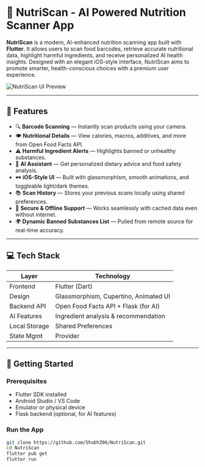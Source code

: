 # 🥗 NutriScan - AI Powered Nutrition Scanner App

**NutriScan** is a modern, AI-enhanced nutrition scanning app built with **Flutter**. It allows users to scan food barcodes, retrieve accurate nutritional data, highlight harmful ingredients, and receive personalized AI health insights. Designed with an elegant iOS-style interface, NutriScan aims to promote smarter, health-conscious choices with a premium user experience.

![NutriScan UI Preview](https://github.com/ShubhZ06/NutriScan/assets/your-screenshot.png)

---

## 📱 Features

- 🔍 **Barcode Scanning** — Instantly scan products using your camera.
- 🍽️ **Nutritional Details** — View calories, macros, additives, and more from Open Food Facts API.
- ⚠️ **Harmful Ingredient Alerts** — Highlights banned or unhealthy substances.
- 🧠 **AI Assistant** — Get personalized dietary advice and food safety analysis.
- 🕶️ **iOS-Style UI** — Built with glassmorphism, smooth animations, and toggleable light/dark themes.
- 📚 **Scan History** — Stores your previous scans locally using shared preferences.
- 🔐 **Secure & Offline Support** — Works seamlessly with cached data even without internet.
- 🌍 **Dynamic Banned Substances List** — Pulled from remote source for real-time accuracy.

---

## 💻 Tech Stack

| Layer           | Technology         |
|----------------|--------------------|
| Frontend       | Flutter (Dart)     |
| Design         | Glassmorphism, Cupertino, Animated UI |
| Backend API    | Open Food Facts API + Flask (for AI) |
| AI Features    | Ingredient analysis & recommendation |
| Local Storage  | Shared Preferences |
| State Mgmt     | Provider           |

---

## 🚀 Getting Started

### Prerequisites
- Flutter SDK installed
- Android Studio / VS Code
- Emulator or physical device
- Flask backend (optional, for AI features)

### Run the App
```bash
git clone https://github.com/ShubhZ06/NutriScan.git
cd NutriScan
flutter pub get
flutter run


